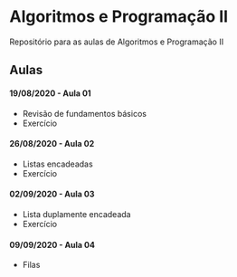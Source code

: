 # Algoritmos e Programação II

Repositório para as aulas de Algoritmos e Programação II


## Aulas

#### 19/08/2020 - Aula 01
 - Revisão de fundamentos básicos
 - Exercício

 #### 26/08/2020 - Aula 02
 - Listas encadeadas
 - Exercício

  #### 02/09/2020 - Aula 03
 - Lista duplamente encadeada
 - Exercício

  #### 09/09/2020 - Aula 04
 - Filas

